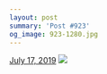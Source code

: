 ```yaml
---
layout: post
summary: 'Post #923'
og_image: 923-1280.jpg
---
```


<p>
  <time>
    <a href="/923">July 17, 2019</a>
  </time>
  <a href="/923">
    <img src="{{ site.assets_url }}/923-640.jpg" srcset="{{ site.assets_url }}/923-320.jpg 320w, {{ site.assets_url }}/923-640.jpg 640w, {{ site.assets_url }}/923-960.jpg 960w, {{ site.assets_url }}/923-1280.jpg 1280w" sizes="(min-width: 700px) 50vw, calc(100vw - 2rem)" />
  </a>
</p>
